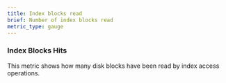 ```yaml
---
title: Index blocks read
brief: Number of index blocks read
metric_type: gauge
---
```


### Index Blocks Hits

This metric shows how many disk blocks have been read by index access operations.
